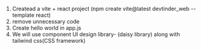 1. Createad a vite + react project (npm create vite@latest devtinder_web --template react)
2. remove unnecessary code
3. Create hello world in app.js
4. We will use component UI design library- (daisy library) along with tailwind css(CSS framework)


<!-- ssh -i "MyKeyPair.pem" ubuntu@ec2-13-60-212-23.eu-north-1.compute.amazonaws.com -->